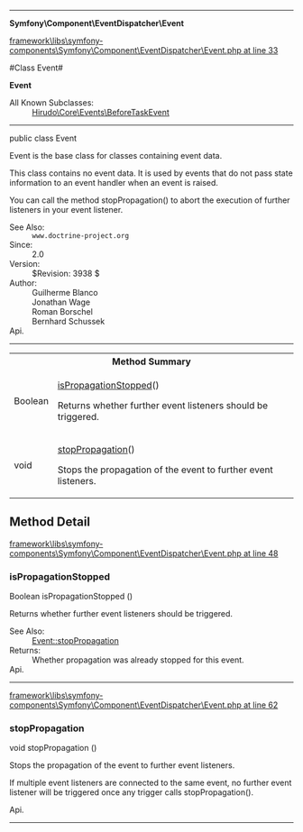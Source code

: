 

- - -

**Symfony\Component\EventDispatcher\Event**


<a href="https://github.com/JeyDotC/Hirudo/blob/master/framework/libs/symfony-components/Symfony/Component/EventDispatcher/Event.php#L33" >framework\libs\symfony-components\Symfony\Component\EventDispatcher\Event.php at line 33</a>

#Class Event#

**Event**


<dl>
<dt>All Known Subclasses:</dt>
<dd><a href="https://github.com/JeyDotC/Hirudo-docs/blob/master/hirudo/core/events/beforetaskevent.md">Hirudo\Core\Events\BeforeTaskEvent</a> </dd>
</dl>



- - -

<p class="signature"><span class='k'>public  class</span> <span class='nx'>Event</span></p>

<div class="comment" id="overview_description"><p>Event is the base class for classes containing event data.</p><p>This class contains no event data. It is used by events that do not pass
state information to an event handler when an event is raised.</p><p>You can call the method stopPropagation() to abort the execution of
further listeners in your event listener.</p></div>

<dl>
<dt>See Also:</dt>
<dd><code>www.doctrine-project.org</code></dd>
<dt>Since:</dt>
<dd>2.0</dd>
<dt>Version:</dt>
<dd>$Revision: 3938 $</dd>
<dt>Author:</dt>
<dd>Guilherme Blanco <guilhermeblanco@hotmail.com></dd>
<dd>Jonathan Wage <jonwage@gmail.com></dd>
<dd>Roman Borschel <roman@code-factory.org></dd>
<dd>Bernhard Schussek <bschussek@gmail.com></dd>
<dt>Api.</dt>
</dl>


- - -

<table id="summary_method">
<tr><th colspan="2">Method Summary</th></tr>
<tr>
<td><span class='k'></span> <span class='nx'>Boolean</span></td>
<td class="description"><p class="name"><a href="#ispropagationstopped">isPropagationStopped</a>()</p><p class="description">Returns whether further event listeners should be triggered.</p></td>
</tr>
<tr>
<td><span class='k'></span> <span class='nx'>void</span></td>
<td class="description"><p class="name"><a href="#stoppropagation">stopPropagation</a>()</p><p class="description">Stops the propagation of the event to further event listeners.
</p></td>
</tr>
</table>

<h2 id="detail_method">Method Detail</h2>

<a href="https://github.com/JeyDotC/Hirudo/blob/master/framework/libs/symfony-components/Symfony/Component/EventDispatcher/Event.php#L48" >framework\libs\symfony-components\Symfony\Component\EventDispatcher\Event.php at line 48</a>

<h3 id="isPropagationStopped()">isPropagationStopped</h3>
<span class='k'></span> <span class='nx'>Boolean</span> <span class='nf'>isPropagationStopped</span> ()

<div class="details">
<p>Returns whether further event listeners should be triggered.</p><dl>
<dt>See Also:</dt>
<dd><a href="../../../symfony/component/eventdispatcher/event.html#stopPropagation()">Event::stopPropagation</a></dd>
<dt>Returns:</dt>
<dd>Whether propagation was already stopped for this event.</dd>
<dt>Api.</dt>
</dl>

</div>

- - -


<a href="https://github.com/JeyDotC/Hirudo/blob/master/framework/libs/symfony-components/Symfony/Component/EventDispatcher/Event.php#L62" >framework\libs\symfony-components\Symfony\Component\EventDispatcher\Event.php at line 62</a>

<h3 id="stopPropagation()">stopPropagation</h3>
<span class='k'></span> <span class='nx'>void</span> <span class='nf'>stopPropagation</span> ()

<div class="details">
<p>Stops the propagation of the event to further event listeners.</p><p>If multiple event listeners are connected to the same event, no
further event listener will be triggered once any trigger calls
stopPropagation().</p><dl>
<dt>Api.</dt>
</dl>

</div>

- - -

